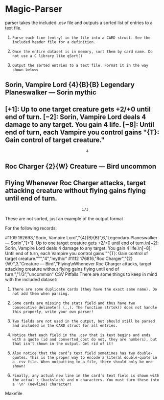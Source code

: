 # Magic-Parser
parser takes the included .csv file and outputs a sorted list of entries to a text file.

1.     Parse each line (entry) in the file into a CARD struct. See the included header file for a definition.

2.     Once the entire dataset is in memory, sort them by card name. Do not use a C library like qSort()

3.     Output the sorted entries to a text file. Format it in the way shown below:

Sorin, Vampire Lord              {4}{B}{B}
Legendary Planeswalker — Sorin      mythic
------------------------------------------
[+1]: Up to one target creature gets +2/+0 until end of turn.
[−2]: Sorin, Vampire Lord deals 4 damage to any target. You gain 4 life.
[−8]: Until end of turn, each Vampire you control gains "{T}: Gain control of target creature."
------------------------------------------
                                         4
 
Roc Charger                         {2}{W}
Creature — Bird                   uncommon
------------------------------------------
Flying
Whenever Roc Charger attacks, target attacking creature without flying gains flying until end of turn.
------------------------------------------
                                       1/3
These are not sorted, just an example of the output format

For the following records:

#1109 192693,"Sorin, Vampire Lord","{4}{B}{B}",6,"Legendary Planeswalker — Sorin","[+1]: Up to one target creature gets +2/+0 until end of turn.\n[−2]: Sorin, Vampire Lord deals 4 damage to any target. You gain 4 life.\n[−8]: Until end of turn, each Vampire you control gains ""{T}: Gain control of target creature.""","4","mythic"
#1112 176816,"Roc Charger","{2}{W}",3,"Creature — Bird","Flying\nWhenever Roc Charger attacks, target attacking creature without flying gains flying until end of turn.","1/3","uncommon"
CSV Pitfalls
There are some things to keep in mind with the included dataset:

1.     There are some duplicate cards (they have the exact same name). Do not add them when parsing.

2.     Some cards are missing the stats field and thus have two consecutive delimeters (,,). The function strtok() does not handle this properly, write your own parser!

3.     Two fields are not used in the output, but should still be parsed and included in the CARD struct for all entries.

4.     Notice that each field in the .csv that is text begins and ends with a quote (id and converted_cost do not, they are numbers), but that isn’t shown in the output. Get rid of it!

5.     Also notice that the card’s text field sometimes has two double-quotes. This is the proper way to encode a literal double-quote in a .csv file. When outputting to a file, there should only be one shown!

6.     Finally, any actual new line in the card’s text field is shown with the actual \ (backslash) and n characters. You must turn these into a '\n' (newline) character!

Makefile
